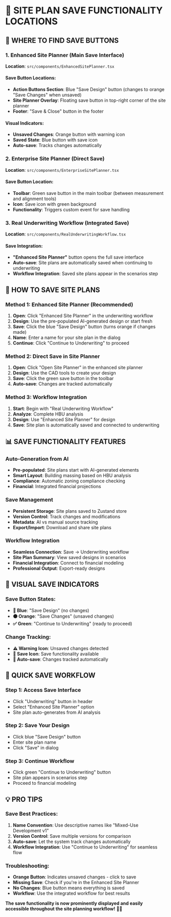 # 💾 SITE PLAN SAVE FUNCTIONALITY LOCATIONS

## 🎯 **WHERE TO FIND SAVE BUTTONS**

### **1. Enhanced Site Planner (Main Save Interface)**
**Location**: `src/components/EnhancedSitePlanner.tsx`

#### **Save Button Locations:**
- **Action Buttons Section**: Blue "Save Design" button (changes to orange "Save Changes" when unsaved)
- **Site Planner Overlay**: Floating save button in top-right corner of the site planner
- **Footer**: "Save & Close" button in the footer

#### **Visual Indicators:**
- **Unsaved Changes**: Orange button with warning icon
- **Saved State**: Blue button with save icon
- **Auto-save**: Tracks changes automatically

### **2. Enterprise Site Planner (Direct Save)**
**Location**: `src/components/EnterpriseSitePlanner.tsx`

#### **Save Button Location:**
- **Toolbar**: Green save button in the main toolbar (between measurement and alignment tools)
- **Icon**: Save icon with green background
- **Functionality**: Triggers custom event for save handling

### **3. Real Underwriting Workflow (Integrated Save)**
**Location**: `src/components/RealUnderwritingWorkflow.tsx`

#### **Save Integration:**
- **"Enhanced Site Planner"** button opens the full save interface
- **Auto-save**: Site plans are automatically saved when continuing to underwriting
- **Workflow Integration**: Saved site plans appear in the scenarios step

## 🔧 **HOW TO SAVE SITE PLANS**

### **Method 1: Enhanced Site Planner (Recommended)**
1. **Open**: Click "Enhanced Site Planner" in the underwriting workflow
2. **Design**: Use the pre-populated AI-generated design or start fresh
3. **Save**: Click the blue "Save Design" button (turns orange if changes made)
4. **Name**: Enter a name for your site plan in the dialog
5. **Continue**: Click "Continue to Underwriting" to proceed

### **Method 2: Direct Save in Site Planner**
1. **Open**: Click "Open Site Planner" in the enhanced site planner
2. **Design**: Use the CAD tools to create your design
3. **Save**: Click the green save button in the toolbar
4. **Auto-save**: Changes are tracked automatically

### **Method 3: Workflow Integration**
1. **Start**: Begin with "Real Underwriting Workflow"
2. **Analyze**: Complete HBU analysis
3. **Design**: Use "Enhanced Site Planner" for design
4. **Save**: Site plan is automatically saved and connected to underwriting

## 📊 **SAVE FUNCTIONALITY FEATURES**

### **Auto-Generation from AI**
- **Pre-populated**: Site plans start with AI-generated elements
- **Smart Layout**: Building massing based on HBU analysis
- **Compliance**: Automatic zoning compliance checking
- **Financial**: Integrated financial projections

### **Save Management**
- **Persistent Storage**: Site plans saved to Zustand store
- **Version Control**: Track changes and modifications
- **Metadata**: AI vs manual source tracking
- **Export/Import**: Download and share site plans

### **Workflow Integration**
- **Seamless Connection**: Save → Underwriting workflow
- **Site Plan Summary**: View saved designs in scenarios
- **Financial Integration**: Connect to financial modeling
- **Professional Output**: Export-ready designs

## 🎯 **VISUAL SAVE INDICATORS**

### **Save Button States:**
- **🔵 Blue**: "Save Design" (no changes)
- **🟠 Orange**: "Save Changes" (unsaved changes)
- **✅ Green**: "Continue to Underwriting" (ready to proceed)

### **Change Tracking:**
- **⚠️ Warning Icon**: Unsaved changes detected
- **💾 Save Icon**: Save functionality available
- **🔄 Auto-save**: Changes tracked automatically

## 🚀 **QUICK SAVE WORKFLOW**

### **Step 1: Access Save Interface**
- Click "Underwriting" button in header
- Select "Enhanced Site Planner" option
- Site plan auto-generates from AI analysis

### **Step 2: Save Your Design**
- Click blue "Save Design" button
- Enter site plan name
- Click "Save" in dialog

### **Step 3: Continue Workflow**
- Click green "Continue to Underwriting" button
- Site plan appears in scenarios step
- Proceed to financial modeling

## 💡 **PRO TIPS**

### **Save Best Practices:**
1. **Name Convention**: Use descriptive names like "Mixed-Use Development v1"
2. **Version Control**: Save multiple versions for comparison
3. **Auto-save**: Let the system track changes automatically
4. **Workflow Integration**: Use "Continue to Underwriting" for seamless flow

### **Troubleshooting:**
- **Orange Button**: Indicates unsaved changes - click to save
- **Missing Save**: Check if you're in the Enhanced Site Planner
- **No Changes**: Blue button means everything is saved
- **Workflow**: Use the integrated workflow for best results

**The save functionality is now prominently displayed and easily accessible throughout the site planning workflow!** 💾✨
